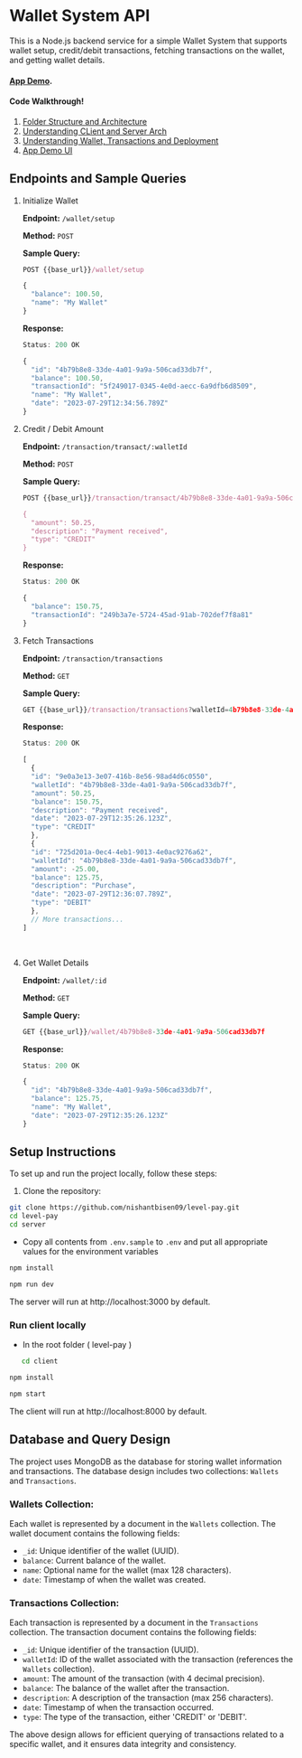 # Wallet System API

This is a Node.js backend service for a simple Wallet System that supports wallet setup,
credit/debit transactions, fetching transactions on the wallet, and getting wallet details.

#### [App Demo](https://level-pay.netlify.app/).
#### Code Walkthrough!
1. [Folder Structure and Architecture](https://www.loom.com/share/b7d1757eeab147ec8028f00316e69165?sid=ae125335-52fc-4cd4-8290-2703b4898570)
2. [Understanding CLient and Server Arch](https://www.loom.com/share/3330b2ae0ddb46ff9695118ce37970b0?sid=18939d5f-7a17-4476-860e-215fe192a56e)
3. [Understanding Wallet, Transactions and Deployment](https://www.loom.com/share/fa798b0b7ecb4b579eeeecdd51cf4749?sid=c8b16507-d2d1-4236-b111-26e6e45ce9b1)
4. [App Demo UI](https://www.loom.com/share/541b08ab24114c49944a235b355e7d76?sid=9465471e-b948-4cf5-862b-a8a25f67db78)

## Endpoints and Sample Queries

1.  Initialize Wallet

    **Endpoint:** `/wallet/setup`

    **Method:** `POST`

    **Sample Query:**

     ```javascript
     POST {{base_url}}/wallet/setup

     {
       "balance": 100.50,
       "name": "My Wallet"
     }
     ```
     **Response:**

     ```javascript
     Status: 200 OK

     {
       "id": "4b79b8e8-33de-4a01-9a9a-506cad33db7f",
       "balance": 100.50,
       "transactionId": "5f249017-0345-4e0d-aecc-6a9dfb6d8509",
       "name": "My Wallet",
       "date": "2023-07-29T12:34:56.789Z"
     }
     ```

2.  Credit / Debit Amount

     **Endpoint:** `/transaction/transact/:walletId`

     **Method:** `POST`

     **Sample Query:**

     ```javascript
     POST {{base_url}}/transaction/transact/4b79b8e8-33de-4a01-9a9a-506cad33db7f

     {
       "amount": 50.25,
       "description": "Payment received",
       "type": "CREDIT"
     }
     ```

     **Response:**

     ```javascript
     Status: 200 OK

     {
       "balance": 150.75,
       "transactionId": "249b3a7e-5724-45ad-91ab-702def7f8a81"
     }
     ```

3.  Fetch Transactions

     **Endpoint:** `/transaction/transactions`

     **Method:** `GET`

     **Sample Query:**

     ```javascript
     GET {{base_url}}/transaction/transactions?walletId=4b79b8e8-33de-4a01-9a9a-506cad33db7f&skip=0&limit=5
     ```

     **Response:**

     ```javascript
     Status: 200 OK

     [
       {
       "id": "9e0a3e13-3e07-416b-8e56-98ad4d6c0550",
       "walletId": "4b79b8e8-33de-4a01-9a9a-506cad33db7f",
       "amount": 50.25,
       "balance": 150.75,
       "description": "Payment received",
       "date": "2023-07-29T12:35:26.123Z",
       "type": "CREDIT"
       },
       {
       "id": "725d201a-0ec4-4eb1-9013-4e0ac9276a62",
       "walletId": "4b79b8e8-33de-4a01-9a9a-506cad33db7f",
       "amount": -25.00,
       "balance": 125.75,
       "description": "Purchase",
       "date": "2023-07-29T12:36:07.789Z",
       "type": "DEBIT"
       },
       // More transactions...
     ]
     ```

    <br />

4.  Get Wallet Details

    **Endpoint:** `/wallet/:id`

    **Method:** `GET`

    **Sample Query:**

    ```javascript
    GET {{base_url}}/wallet/4b79b8e8-33de-4a01-9a9a-506cad33db7f
    ```

    **Response:**

    ```javascript
    Status: 200 OK

    {
      "id": "4b79b8e8-33de-4a01-9a9a-506cad33db7f",
      "balance": 125.75,
      "name": "My Wallet",
      "date": "2023-07-29T12:35:26.123Z"
    }
    ```

## Setup Instructions

To set up and run the project locally, follow these steps:

1. Clone the repository:

```bash
git clone https://github.com/nishantbisen09/level-pay.git
cd level-pay
cd server
```

- Copy all contents from `.env.sample` to `.env` and put all appropriate values for the environment variables

```bash
npm install
```

```bash
npm run dev
```

The server will run at http://localhost:3000 by default.

### Run client locally
- In the root folder ( level-pay )
```bash
   cd client
```

```bash
npm install
```

```bash
npm start
```

The client will run at http://localhost:8000 by default.

## Database and Query Design

The project uses MongoDB as the database for storing wallet information and transactions. The database design includes two collections: `Wallets` and `Transactions`.

### Wallets Collection:

Each wallet is represented by a document in the `Wallets` collection. The wallet document contains the following fields:

- `_id`: Unique identifier of the wallet (UUID).
- `balance`: Current balance of the wallet.
- `name`: Optional name for the wallet (max 128 characters).
- `date`: Timestamp of when the wallet was created.

### Transactions Collection:

Each transaction is represented by a document in the `Transactions` collection. The transaction document contains the following fields:

- `_id`: Unique identifier of the transaction (UUID).
- `walletId`: ID of the wallet associated with the transaction (references the `Wallets` collection).
- `amount`: The amount of the transaction (with 4 decimal precision).
- `balance`: The balance of the wallet after the transaction.
- `description`: A description of the transaction (max 256 characters).
- `date`: Timestamp of when the transaction occurred.
- `type`: The type of the transaction, either 'CREDIT' or 'DEBIT'.

The above design allows for efficient querying of transactions related to a specific wallet, and it ensures data integrity and consistency.
